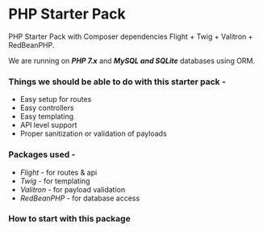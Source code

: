 # PHP Starter Pack
PHP Starter Pack with Composer dependencies Flight + Twig + Valitron + RedBeanPHP.

We are running on ***PHP 7.x*** and ***MySQL and SQLite*** databases using ORM.

### Things we should be able to do with this starter pack -
- Easy setup for routes
- Easy controllers
- Easy templating
- API level support 
- Proper sanitization or validation of payloads

### Packages used -
- *Flight* - for routes & api
- *Twig* - for templating
- *Valitron* - for payload validation
- *RedBeanPHP* - for database access

### How to start with this package